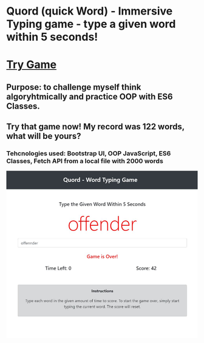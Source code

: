 # Quord (quick Word) - Immersive Typing game - type a given word within 5 seconds!
# [Try Game](https://assainov.github.io/quordTypingGame)
## Purpose: to challenge myself think algoryhtmically and practice OOP with ES6 Classes.
## Try that game now! My record was 122 words, what will be yours?

### Tehcnologies used: Bootstrap UI, OOP JavaScript, ES6 Classes, Fetch API from a local file with 2000 words

![Quord](dist/screenshot.JPG "Quord Typing Game")